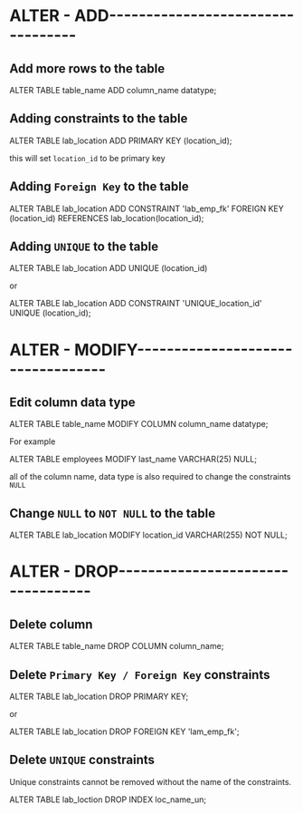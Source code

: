 # ALTER - ADD----------------------------------
## Add more rows to the table
ALTER TABLE table_name
ADD column_name datatype;


## Adding constraints to the table
ALTER TABLE lab_location
ADD PRIMARY KEY (location_id);

this will set `location_id` to be primary key


## Adding `Foreign Key` to the table
ALTER TABLE lab_location
ADD CONSTRAINT 'lab_emp_fk'
FOREIGN KEY (location_id)
REFERENCES lab_location(location_id);


## Adding `UNIQUE` to the table
ALTER TABLE lab_location
ADD UNIQUE (location_id)

or

ALTER TABLE lab_location
ADD CONSTRAINT 'UNIQUE_location_id' UNIQUE (location_id);

# ALTER - MODIFY----------------------------------
## Edit column data type
ALTER TABLE table_name
MODIFY COLUMN column_name datatype;

For example

ALTER TABLE employees
MODIFY last_name VARCHAR(25) NULL;

all of the column name, data type is also required to change the constraints `NULL`


## Change `NULL` to `NOT NULL` to the table
ALTER TABLE lab_location
MODIFY location_id VARCHAR(255) NOT NULL;

# ALTER - DROP----------------------------------
## Delete column
ALTER TABLE table_name
DROP COLUMN column_name;


## Delete `Primary Key / Foreign Key` constraints
ALTER TABLE lab_location
DROP PRIMARY KEY;

or

ALTER TABLE lab_location
DROP FOREIGN KEY 'lam_emp_fk';

## Delete `UNIQUE` constraints

Unique constraints cannot be removed without the name of the constraints.

ALTER TABLE lab_loction
DROP INDEX loc_name_un;

